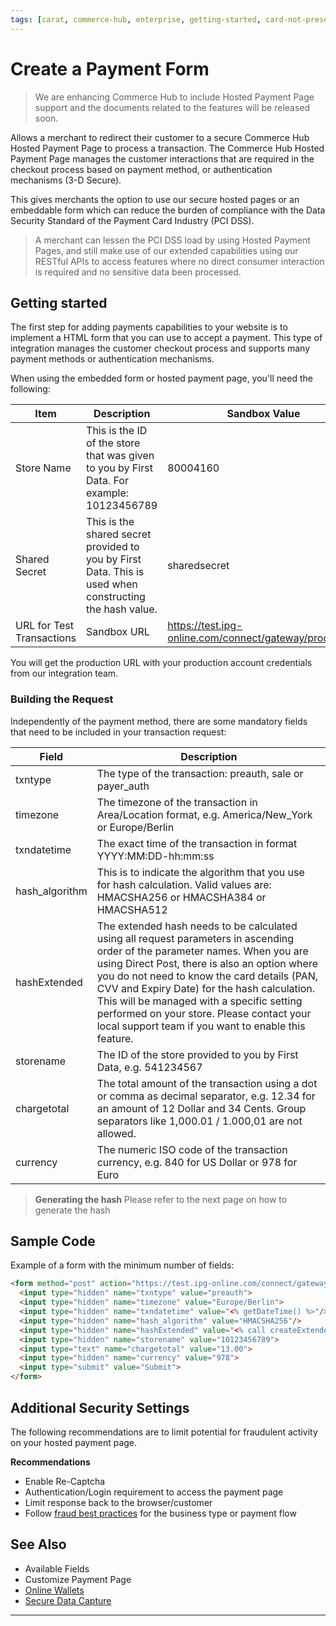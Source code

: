 ```yaml
---
tags: [carat, commerce-hub, enterprise, getting-started, card-not-present, online, hosted-payment-page, secure-payment-form]
---
```


# Create a Payment Form

<!-- theme: danger -->
> We are enhancing Commerce Hub to include Hosted Payment Page support and the documents related to the features will be released soon.

Allows a merchant to redirect their customer to a secure Commerce Hub Hosted Payment Page to process a transaction. The Commerce Hub Hosted Payment Page manages the customer interactions that are required in the checkout process based on payment method, or authentication mechanisms (3-D Secure).

This gives merchants the option to use our secure hosted pages or an embeddable form which can reduce the burden of compliance with the Data Security Standard of the Payment Card Industry (PCI DSS).

<!-- theme: info -->
>A merchant can lessen the PCI DSS load by using Hosted Payment Pages, and still make use of our extended capabilities using our RESTful APIs to access features where no direct consumer interaction is required and no sensitive data been processed.

## Getting started

The first step for adding payments capabilities to your website is to implement a HTML form that you can use to accept a payment. This type of integration manages the customer checkout process and supports many payment methods or authentication mechanisms.

When using the embedded form or hosted payment page, you'll need the following:

| Item | Description | Sandbox Value |
|----|-------|--------|
| Store Name |	This is the ID of the store that was given to you by First Data. For example: 10123456789 |	80004160 |
| Shared Secret	| This is the shared secret provided to you by First Data. This is used when constructing the hash value.	| sharedsecret |
| URL for Test Transactions |	Sandbox URL |	https://test.ipg-online.com/connect/gateway/processing|

You will get the production URL with your production account credentials from our integration team.

### Building the Request

Independently of the payment method, there are some mandatory fields that need to be included in your transaction request:

| Field |	Description |
| ----- | -------- |
| txntype | The type of the transaction: preauth, sale or payer_auth |
| timezone | 	The timezone of the transaction in Area/Location format, e.g. America/New_York or Europe/Berlin |
| txndatetime | 	The exact time of the transaction in format YYYY:MM:DD-hh:mm:ss |
| hash_algorithm | 	This is to indicate the algorithm that you use for hash calculation. Valid values are: HMACSHA256 or HMACSHA384 or HMACSHA512 |
| hashExtended | 	The extended hash needs to be calculated using all request parameters in ascending order of the parameter names. When you are using Direct Post, there is also an option where you do not need to know the card details (PAN, CVV and Expiry Date) for the hash calculation. This will be managed with a specific setting performed on your store. Please contact your local support team if you want to enable this feature. |
| storename | 	The ID of the store provided to you by First Data, e.g. 541234567 |
| chargetotal | 	The total amount of the transaction using a dot or comma as decimal separator, e.g. 12.34 for an amount of 12 Dollar and 34 Cents. Group separators like 1,000.01 / 1.000,01 are not allowed. |
| currency | 	The numeric ISO code of the transaction currency, e.g. 840 for US Dollar or 978 for Euro |

>**Generating the hash**
>Please refer to the next page on how to generate the hash

## Sample Code

Example of a form with the minimum number of fields:

```html
<form method="post" action="https://test.ipg-online.com/connect/gateway/processing">
  <input type="hidden" name="txntype" value="preauth">
  <input type="hidden" name="timezone" value="Europe/Berlin">
  <input type="hidden" name="txndatetime" value="<% getDateTime() %>"/>
  <input type="hidden" name="hash_algorithm" value="HMACSHA256"/>
  <input type="hidden" name="hashExtended" value="<% call createExtendedHash( "13.00","978" ) %>"/>
  <input type="hidden" name="storename" value="10123456789">
  <input type="text" name="chargetotal" value="13.00">
  <input type="hidden" name="currency" value="978">
  <input type="submit" value="Submit">
</form>

```

## Additional Security Settings

The following recommendations are to limit potential for fraudulent activity on your hosted payment page.

**Recommendations**

- Enable Re-Captcha
- Authentication/Login requirement to access the payment page
- Limit response back to the browser/customer
- Follow [fraud best practices](?path=docs/Resources/Guides/Fraud/Fraud-Settings.md) for the business type or payment flow

## See Also
- Available Fields
- Customize Payment Page
- [Online Wallets](?path=docs/Getting-Started/Getting-Started-Wallets.md)
- [Secure Data Capture](?path=docs/Online-Mobile-Digital/Secure-Data-Capture/Secure-Data-Capture.md)

---
